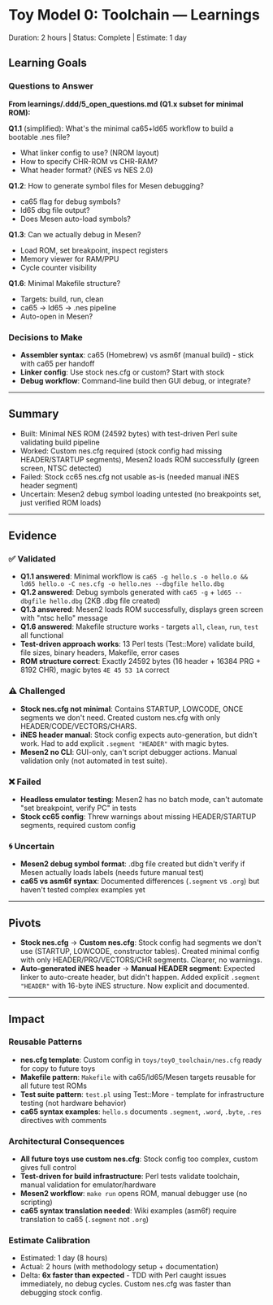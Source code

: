 # Toy Model 0: Toolchain — Learnings

Duration: 2 hours | Status: Complete | Estimate: 1 day

## Learning Goals

### Questions to Answer

**From learnings/.ddd/5_open_questions.md (Q1.x subset for minimal ROM):**

**Q1.1** (simplified): What's the minimal ca65+ld65 workflow to build a bootable .nes file?
- What linker config to use? (NROM layout)
- How to specify CHR-ROM vs CHR-RAM?
- What header format? (iNES vs NES 2.0)

**Q1.2**: How to generate symbol files for Mesen debugging?
- ca65 flag for debug symbols?
- ld65 dbg file output?
- Does Mesen auto-load symbols?

**Q1.3**: Can we actually debug in Mesen?
- Load ROM, set breakpoint, inspect registers
- Memory viewer for RAM/PPU
- Cycle counter visibility

**Q1.6**: Minimal Makefile structure?
- Targets: build, run, clean
- ca65 → ld65 → .nes pipeline
- Auto-open in Mesen?

### Decisions to Make

- **Assembler syntax**: ca65 (Homebrew) vs asm6f (manual build) - stick with ca65 per handoff
- **Linker config**: Use stock nes.cfg or custom? Start with stock
- **Debug workflow**: Command-line build then GUI debug, or integrate?

---

## Summary

- Built: Minimal NES ROM (24592 bytes) with test-driven Perl suite validating build pipeline
- Worked: Custom nes.cfg required (stock config had missing HEADER/STARTUP segments), Mesen2 loads ROM successfully (green screen, NTSC detected)
- Failed: Stock cc65 nes.cfg not usable as-is (needed manual iNES header segment)
- Uncertain: Mesen2 debug symbol loading untested (no breakpoints set, just verified ROM loads)

---

## Evidence

### ✅ Validated
- **Q1.1 answered**: Minimal workflow is `ca65 -g hello.s -o hello.o && ld65 hello.o -C nes.cfg -o hello.nes --dbgfile hello.dbg`
- **Q1.2 answered**: Debug symbols generated with `ca65 -g` + `ld65 --dbgfile hello.dbg` (2KB .dbg file created)
- **Q1.3 answered**: Mesen2 loads ROM successfully, displays green screen with "ntsc hello" message
- **Q1.6 answered**: Makefile structure works - targets `all`, `clean`, `run`, `test` all functional
- **Test-driven approach works**: 13 Perl tests (Test::More) validate build, file sizes, binary headers, Makefile, error cases
- **ROM structure correct**: Exactly 24592 bytes (16 header + 16384 PRG + 8192 CHR), magic bytes `4E 45 53 1A` correct

### ⚠️ Challenged
- **Stock nes.cfg not minimal**: Contains STARTUP, LOWCODE, ONCE segments we don't need. Created custom nes.cfg with only HEADER/CODE/VECTORS/CHARS.
- **iNES header manual**: Stock config expects auto-generation, but didn't work. Had to add explicit `.segment "HEADER"` with magic bytes.
- **Mesen2 no CLI**: GUI-only, can't script debugger actions. Manual validation only (not automated in test suite).

### ❌ Failed
- **Headless emulator testing**: Mesen2 has no batch mode, can't automate "set breakpoint, verify PC" in tests
- **Stock cc65 config**: Threw warnings about missing HEADER/STARTUP segments, required custom config

### 🌀 Uncertain
- **Mesen2 debug symbol format**: .dbg file created but didn't verify if Mesen actually loads labels (needs future manual test)
- **ca65 vs asm6f syntax**: Documented differences (`.segment` vs `.org`) but haven't tested complex examples yet

---

## Pivots

- **Stock nes.cfg** → **Custom nes.cfg**: Stock config had segments we don't use (STARTUP, LOWCODE, constructor tables). Created minimal config with only HEADER/PRG/VECTORS/CHR segments. Clearer, no warnings.
- **Auto-generated iNES header** → **Manual HEADER segment**: Expected linker to auto-create header, but didn't happen. Added explicit `.segment "HEADER"` with 16-byte iNES structure. Now explicit and documented.

---

## Impact

### Reusable Patterns
- **nes.cfg template**: Custom config in `toys/toy0_toolchain/nes.cfg` ready for copy to future toys
- **Makefile pattern**: `Makefile` with ca65/ld65/Mesen targets reusable for all future test ROMs
- **Test suite pattern**: `test.pl` using Test::More - template for infrastructure testing (not hardware behavior)
- **ca65 syntax examples**: `hello.s` documents `.segment`, `.word`, `.byte`, `.res` directives with comments

### Architectural Consequences
- **All future toys use custom nes.cfg**: Stock config too complex, custom gives full control
- **Test-driven for build infrastructure**: Perl tests validate toolchain, manual validation for emulator/hardware
- **Mesen2 workflow**: `make run` opens ROM, manual debugger use (no scripting)
- **ca65 syntax translation needed**: Wiki examples (asm6f) require translation to ca65 (`.segment` not `.org`)

### Estimate Calibration
- Estimated: 1 day (8 hours)
- Actual: 2 hours (with methodology setup + documentation)
- Delta: **6x faster than expected** - TDD with Perl caught issues immediately, no debug cycles. Custom nes.cfg was faster than debugging stock config.
